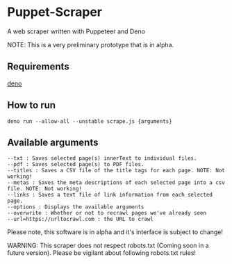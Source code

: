 # Puppet-Scraper

A web scraper written with Puppeteer and Deno

NOTE: This is a very preliminary prototype that is in alpha. 

## Requirements
[deno](https://deno.land/)

## How to run

```
deno run --allow-all --unstable scrape.js {arguments}
```

## Available arguments

```
--txt : Saves selected page(s) innerText to individual files.
--pdf : Saves selected page(s) to PDF files.
--titles : Saves a CSV file of the title tags for each page. NOTE: Not working!
--metas : Saves the meta descriptions of each selected page into a csv file. NOTE: Not working!
--links : Saves a text file of link information from each selected page. 
--options : Displays the available arguments
--overwrite : Whether or not to recrawl pages we've already seen 
--url=https://urltocrawl.com : the URL to crawl
```

Please note, this software is in alpha and it's interface is subject to change!

WARNING: This scraper does not respect robots.txt (Coming soon in a future version). Please be vigilant about following robots.txt rules!
